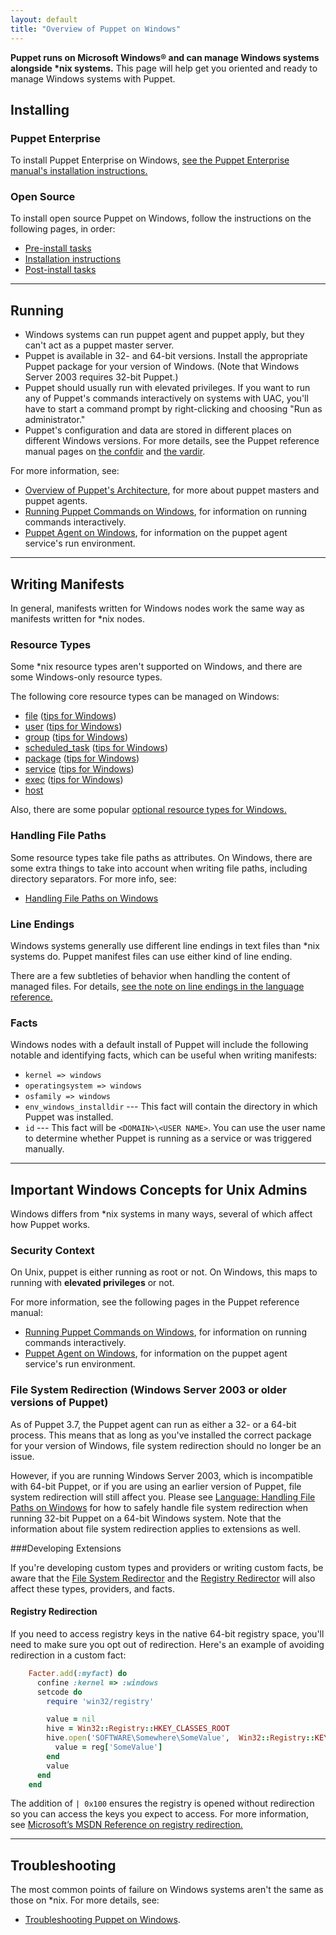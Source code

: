 ```yaml
---
layout: default
title: "Overview of Puppet on Windows"
---
```





[troubleshooting]: ./troubleshooting.html

[win_commands]: /puppet/latest/reference/services_commands_windows.html
[win_agent]: /puppet/latest/reference/services_agent_windows.html
[arch]: /puppet/latest/reference/architecture.html
[the confdir]: /puppet/latest/reference/dirs_confdir.html
[the vardir]: /puppet/latest/reference/dirs_vardir.html

**Puppet runs on Microsoft Windows® and can manage Windows systems alongside \*nix systems.** This page will help get you oriented and ready to manage Windows systems with Puppet.


Installing
-----

### Puppet Enterprise

To install Puppet Enterprise on Windows, [see the Puppet Enterprise manual's installation instructions.](/pe/latest/install_windows.html)

### Open Source

To install open source Puppet on Windows, follow the instructions on the following pages, in order:

* [Pre-install tasks](/guides/install_puppet/pre_install.html)
* [Installation instructions](/guides/install_puppet/install_windows.html)
* [Post-install tasks](/guides/install_puppet/post_install.html)

* * *

Running
-----

* Windows systems can run puppet agent and puppet apply, but they can't act as a puppet master server.
* Puppet is available in 32- and 64-bit versions. Install the appropriate Puppet package for your version of Windows. (Note that Windows Server 2003 requires 32-bit Puppet.) 
* Puppet should usually run with elevated privileges. If you want to run any of Puppet's commands interactively on systems with UAC, you'll have to start a command prompt by right-clicking and choosing "Run as administrator."
* Puppet's configuration and data are stored in different places on different Windows versions. For more details, see the Puppet reference manual pages on [the confdir][] and [the vardir][].

For more information, see:

* [Overview of Puppet's Architecture][arch], for more about puppet masters and puppet agents.
* [Running Puppet Commands on Windows][win_commands], for information on running commands interactively.
* [Puppet Agent on Windows][win_agent], for information on the puppet agent service's run environment.

* * *

Writing Manifests
-----

In general, manifests written for Windows nodes work the same way as manifests written for \*nix nodes.

### Resource Types

Some \*nix resource types aren't supported on Windows, and there are some Windows-only resource types.

The following core resource types can be managed on Windows:

* [file](/references/latest/type.html#file) ([tips for Windows](/puppet/latest/reference/resources_file_windows.html))
* [user](/references/latest/type.html#user) ([tips for Windows](/puppet/latest/reference/resources_user_group_windows.html))
* [group](/references/latest/type.html#group) ([tips for Windows](/puppet/latest/reference/resources_user_group_windows.html))
* [scheduled_task](/references/latest/type.html#scheduledtask) ([tips for Windows](/puppet/latest/reference/resources_scheduled_task_windows.html))
* [package](/references/latest/type.html#package) ([tips for Windows](/puppet/latest/reference/resources_package_windows.html))
* [service](/references/latest/type.html#service) ([tips for Windows](/puppet/latest/reference/resources_service.html))
* [exec](/references/latest/type.html#exec) ([tips for Windows](/puppet/latest/reference/resources_exec_windows.html))
* [host](/references/latest/type.html#host)

Also, there are some popular [optional resource types for Windows.](/puppet/latest/reference/resources_windows_optional.html)

### Handling File Paths

Some resource types take file paths as attributes. On Windows, there are some extra things to take into account when writing file paths, including directory separators. For more info, see:

* [Handling File Paths on Windows](/puppet/latest/reference/lang_windows_file_paths.html)

### Line Endings

Windows systems generally use different line endings in text files than \*nix systems do. Puppet manifest files can use either kind of line ending.

There are a few subtleties of behavior when handling the content of managed files. For details, [see the note on line endings in the language reference.](/puppet/latest/reference/lang_summary.html#line-endings-in-windows-text-files)

### Facts

Windows nodes with a default install of Puppet will include the following notable and identifying facts, which can be useful when writing manifests:

* `kernel => windows`
* `operatingsystem => windows`
* `osfamily => windows`
* `env_windows_installdir` --- This fact will contain the directory in which Puppet was installed.
* `id` --- This fact will be `<DOMAIN>\<USER NAME>`. You can use the user name to determine whether Puppet is running as a service or was triggered manually.


* * *

Important Windows Concepts for Unix Admins
-----

Windows differs from \*nix systems in many ways, several of which affect how Puppet works.

### Security Context

On Unix, puppet is either running as root or not. On Windows, this maps to running with **elevated privileges** or not.

For more information, see the following pages in the Puppet reference manual:

* [Running Puppet Commands on Windows][win_commands], for information on running commands interactively.
* [Puppet Agent on Windows][win_agent], for information on the puppet agent service's run environment.

### File System Redirection (Windows Server 2003 or older versions of Puppet)

As of Puppet 3.7, the Puppet agent can run as either a 32- or a 64-bit process. This means that as long as you've installed the correct package for your version of Windows, file system redirection should no longer be an issue. 

However, if you are running Windows Server 2003, which is incompatible with 64-bit Puppet, or if you are using an earlier version of Puppet, file system redirection will still affect you. Please see [Language: Handling File Paths on Windows](/puppet/latest/reference/lang_windows_file_paths.html) for how to safely handle file system redirection when running 32-bit Puppet on a 64-bit Windows system. Note that the information about file system redirection applies to extensions as well.

###Developing Extensions

If you're developing custom types and providers or writing custom facts, be aware that the <a href="http://msdn.microsoft.com/en-us/library/aa384187(v=vs.85).aspx">File System Redirector</a> and the <a href="http://msdn.microsoft.com/en-us/library/aa384232(v=vs.85).aspx">Registry Redirector</a> will also affect these types, providers, and facts.

#### Registry Redirection

If you need to access registry keys in the native 64-bit registry space, you'll need to make sure you opt out of redirection. Here's an example of avoiding redirection in a custom fact:

~~~ ruby
    Facter.add(:myfact) do
      confine :kernel => :windows
      setcode do
        require 'win32/registry'

        value = nil
        hive = Win32::Registry::HKEY_CLASSES_ROOT
        hive.open('SOFTWARE\Somewhere\SomeValue',  Win32::Registry::KEY_READ | 0x100) do |reg|
          value = reg['SomeValue']
        end
        value
      end
    end
~~~

The addition of `| 0x100` ensures the registry is opened without redirection so you can access the keys you expect to access. For more information, see <a href="http://msdn.microsoft.com/en-us/library/aa384232(v=vs.85).aspx">Microsoft’s MSDN Reference on registry redirection.</a>


* * *

Troubleshooting
-----

The most common points of failure on Windows systems aren't the same as those on \*nix. For more details, see:

* [Troubleshooting Puppet on Windows][troubleshooting].

